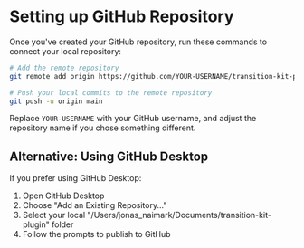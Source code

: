 # Setting up GitHub Repository

Once you've created your GitHub repository, run these commands to connect your local repository:

```bash
# Add the remote repository
git remote add origin https://github.com/YOUR-USERNAME/transition-kit-plugin.git

# Push your local commits to the remote repository
git push -u origin main
```

Replace `YOUR-USERNAME` with your GitHub username, and adjust the repository name if you chose something different.

## Alternative: Using GitHub Desktop

If you prefer using GitHub Desktop:

1. Open GitHub Desktop
2. Choose "Add an Existing Repository..."
3. Select your local "/Users/jonas_naimark/Documents/transition-kit-plugin" folder
4. Follow the prompts to publish to GitHub